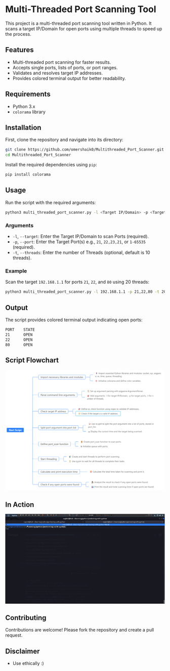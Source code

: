 # Multi-Threaded Port Scanning Tool

This project is a multi-threaded port scanning tool written in Python. It scans a target IP/Domain for open ports using multiple threads to speed up the process.

## Features

- Multi-threaded port scanning for faster results.
- Accepts single ports, lists of ports, or port ranges.
- Validates and resolves target IP addresses.
- Provides colored terminal output for better readability.

## Requirements

- Python 3.x
- `colorama` library

## Installation

First, clone the repository and navigate into its directory:

```sh
git clone https://github.com/omershaik0/Multithreaded_Port_Scanner.git
cd Multithreaded_Port_Scanner
```

Install the required dependencies using `pip`:

```sh
pip install colorama
```

## Usage

Run the script with the required arguments:

```sh
python3 multi_threaded_port_scanner.py -l <Target IP/Domain> -p <Target Port(s)> -t <Number of Threads>
```

### Arguments

- `-l`, `--target`: Enter the Target IP/Domain to scan Ports (required).
- `-p`, `--port`: Enter the Target Port(s) e.g., `21`, `22,23,21`, or `1-65535` (required).
- `-t`, `--threads`: Enter the number of Threads (optional, default is 10 threads).

### Example

Scan the target `192.168.1.1` for ports `21`, `22`, and `80` using 20 threads:

```sh
python3 multi_threaded_port_scanner.py -l 192.168.1.1 -p 21,22,80 -t 20
```

## Output

The script provides colored terminal output indicating open ports:

```
PORT    STATE
21      OPEN
22      OPEN
80      OPEN
```

## Script Flowchart
![Alt Text](https://github.com/omershaik0/Multithreaded_Port_Scanner/blob/main/multithreaded_portscanner_flowchart.png)

## In Action
![Alt Text](https://github.com/omershaik0/Multithreaded_Port_Scanner/blob/main/multi_threaded_port_scanner.gif)

## Contributing

Contributions are welcome! Please fork the repository and create a pull request.

## Disclaimer
* Use ethically :)
